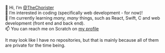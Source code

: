 👋 Hi, I’m [@TheChorister](https://github.com/TheChorister)
<br />
👀 I’m interested in coding (specifically web development - for now)!
<br />
🌱 I’m currently learning *many, many* things, such as React, Swift, C and web development (front end and back end).
<br />
📫 You can reach me on Scratch on [my profile](https://scratch.mit.edu/users/TheChorister)
<br />

It may look like I have no repositories, but that is mainly because all of them are private for the time being.

<!---
TheChorister/TheChorister is a ✨ special ✨ repository because its `README.md` (this file) appears on your GitHub profile.
You can click the Preview link to take a look at your changes.
--->

<!-- - 💞️ I’m looking to collaborate on ... -->
